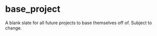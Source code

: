 base_project
============

A blank slate for all future projects to base themselves off of. Subject to change.
